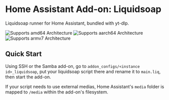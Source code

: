 # Home Assistant Add-on: Liquidsoap

Liquidsoap runner for Home Assistant, bundled with yt-dlp.

![Supports amd64 Architecture][amd64-shield]
![Supports aarch64 Architecture][aarch64-shield]
![Supports armv7 Architecture][armv7-shield]

## Quick Start

Using SSH or the Samba add-on, go to `addon_configs/<instance id>_liquidsoap`, put your liquidsoap script there and rename it to `main.liq`, then start the add-on.

If your script needs to use external medias, Home Assistant's `media` folder is mapped to `/media` within the add-on's filesystem.

[aarch64-shield]: https://img.shields.io/badge/aarch64-yes-green.svg
[amd64-shield]: https://img.shields.io/badge/amd64-yes-green.svg
[armhf-shield]: https://img.shields.io/badge/armhf-yes-green.svg
[armv7-shield]: https://img.shields.io/badge/armv7-yes-green.svg
[i386-shield]: https://img.shields.io/badge/i386-yes-green.svg